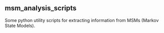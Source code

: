 ## msm_analysis_scripts
Some python utility scripts for extracting information from MSMs (Markov State Models).
